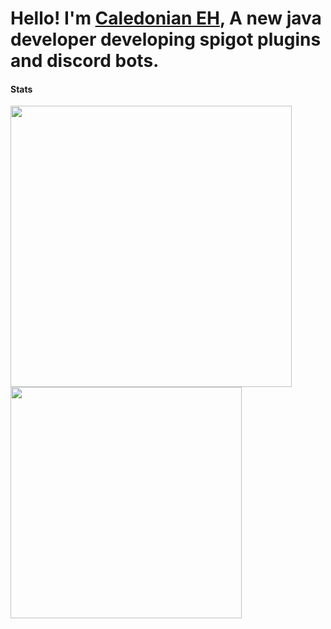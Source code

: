 # Hello! I'm [Caledonian EH](https://www.github.com/CaledonianEH "GitHub"), A new java developer developing spigot plugins and discord bots.


#### Stats
<p float="left">
  <img src="https://github-readme-stats.vercel.app/api?username=CaledonianEH" width="450" />
  <img src="https://github-readme-stats.vercel.app/api/top-langs/?username=CaledonianEH" width="370" /> 
</p>
